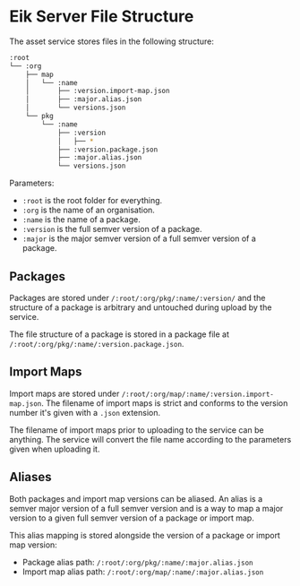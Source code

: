# Eik Server File Structure

The asset service stores files in the following structure:

```sh
:root
└── :org
    ├── map
    │   └── :name
    │       ├── :version.import-map.json
    │       ├── :major.alias.json
    │       └── versions.json
    └── pkg
        └── :name
            ├── :version
            │   ├── *
            ├── :version.package.json
            ├── :major.alias.json
            └── versions.json
```

Parameters:

-   `:root` is the root folder for everything.
-   `:org` is the name of an organisation.
-   `:name` is the name of a package.
-   `:version` is the full semver version of a package.
-   `:major` is the major semver version of a full semver version of a package.

## Packages

Packages are stored under `/:root/:org/pkg/:name/:version/` and the structure of a package is
arbitrary and untouched during upload by the service.

The file structure of a package is stored in a package file at `/:root/:org/pkg/:name/:version.package.json`.

## Import Maps

Import maps are stored under `/:root/:org/map/:name/:version.import-map.json`. The filename of
import maps is strict and conforms to the version number it's given with a `.json` extension.

The filename of import maps prior to uploading to the service can be anything. The service will
convert the file name according to the parameters given when uploading it.

## Aliases

Both packages and import map versions can be aliased. An alias is a semver major version of a
full semver version and is a way to map a major version to a given full semver version of a
package or import map.

This alias mapping is stored alongside the version of a package or import map version:

-   Package alias path: `/:root/:org/pkg/:name/:major.alias.json`
-   Import map alias path: `/:root/:org/map/:name/:major.alias.json`
